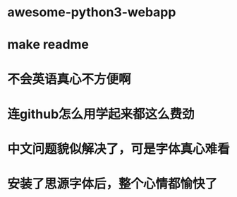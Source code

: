 # awesome-python3-webapp
# make readme
# 不会英语真心不方便啊
# 连github怎么用学起来都这么费劲

# 中文问题貌似解决了，可是字体真心难看
# 安装了思源字体后，整个心情都愉快了